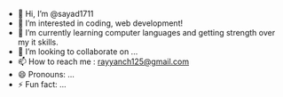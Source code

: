 - 👋 Hi, I’m @sayad1711
- 👀 I’m interested in coding, web development!
- 🌱 I’m currently learning computer languages and getting strength over my it skills.
- 💞️ I’m looking to collaborate on ...
- 📫 How to reach me : rayyanch125@gmail.com
- 😄 Pronouns: ...
- ⚡ Fun fact: ...

<!---
sayad1711/sayad1711 is a ✨ special ✨ repository because its `README.md` (this file) appears on your GitHub profile.
You can click the Preview link to take a look at your changes.
--->
